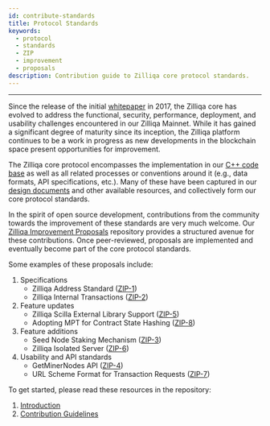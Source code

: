 ```yaml
---
id: contribute-standards
title: Protocol Standards
keywords:
  - protocol
  - standards
  - ZIP
  - improvement
  - proposals
description: Contribution guide to Zilliqa core protocol standards.
---
```


---

Since the release of the initial [whitepaper](https://docs.zilliqa.com/whitepaper.pdf) in 2017, the Zilliqa core has evolved to address the functional, security, performance, deployment, and usability challenges encountered in our Zilliqa Mainnet. While it has gained a significant degree of maturity since its inception, the Zilliqa platform continues to be a work in progress as new developments in the blockchain space present opportunities for improvement.

The Zilliqa core protocol encompasses the implementation in our [C++ code base](https://github.com/Zilliqa/Zilliqa/) as well as all related processes or conventions around it (e.g., data formats, API specifications, etc.). Many of these have been captured in our [design documents](core-intro.md) and other available resources, and collectively form our core protocol standards.

In the spirit of open source development, contributions from the community towards the improvement of these standards are very much welcome. Our [Zilliqa Improvement Proposals](https://github.com/Zilliqa/ZIP/) repository provides a structured avenue for these contributions. Once peer-reviewed, proposals are implemented and eventually become part of the core protocol standards.

Some examples of these proposals include:

1. Specifications
   - Zilliqa Address Standard ([ZIP-1](https://github.com/Zilliqa/ZIP/blob/master/zips/zip-1.md))
   - Zilliqa Internal Transactions ([ZIP-2](https://github.com/Zilliqa/ZIP/blob/master/zips/zip-2.md))
1. Feature updates
   - Zilliqa Scilla External Library Support ([ZIP-5](https://github.com/Zilliqa/ZIP/blob/master/zips/zip-5.md))
   - Adopting MPT for Contract State Hashing ([ZIP-8](https://github.com/Zilliqa/ZIP/blob/master/zips/zip-8.md))
1. Feature additions
   - Seed Node Staking Mechanism ([ZIP-3](https://github.com/Zilliqa/ZIP/blob/master/zips/zip-3.md))
   - Zilliqa Isolated Server ([ZIP-6](https://github.com/Zilliqa/ZIP/blob/master/zips/zip-6.md))
1. Usability and API standards
   - GetMinerNodes API ([ZIP-4](https://github.com/Zilliqa/ZIP/blob/master/zips/zip-4.md))
   - URL Scheme Format for Transaction Requests ([ZIP-7](https://github.com/Zilliqa/ZIP/blob/master/zips/zip-7.md))

To get started, please read these resources in the repository:

1. [Introduction](https://github.com/Zilliqa/ZIP/#zip)
1. [Contribution Guidelines](https://github.com/Zilliqa/ZIP/blob/master/zips/zip-0.md#what-is-a-zip)
